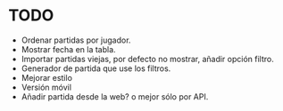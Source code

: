 # TODO

- Ordenar partidas por jugador.
- Mostrar fecha en la tabla.
- Importar partidas viejas, por defecto no mostrar, añadir opción filtro.
- Generador de partida que use los filtros.
- Mejorar estilo
- Versión móvil
- Añadir partida desde la web? o mejor sólo por API.
